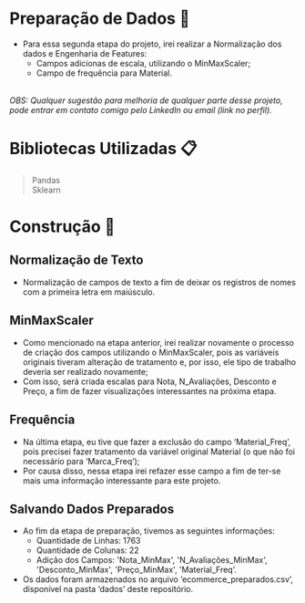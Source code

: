 # Preparação de Dados 🎲
- Para essa segunda etapa do projeto, irei realizar a Normalização dos dados e Engenharia de Features:
    - Campos adicionas de escala, utilizando o MinMaxScaler;
    - Campo de frequência para Material.
  <br>
_OBS: Qualquer sugestão para melhoria de qualquer parte desse projeto, pode entrar em contato comigo pelo LinkedIn ou email (link no perfil)._
# Bibliotecas Utilizadas 📋
> Pandas <br>
> Sklearn
# Construção 🔧
## Normalização de Texto

- Normalização de campos de texto a fim de deixar os registros de nomes com a primeira letra em maiúsculo.

## MinMaxScaler

- Como mencionado na etapa anterior, irei realizar novamente o processo de criação dos campos utilizando o MinMaxScaler, pois as variáveis originais tiveram alteração de tratamento e, por isso, ele tipo de trabalho deveria ser realizado novamente;
- Com isso, será criada escalas para Nota, N_Avaliações, Desconto e Preço, a fim de fazer visualizações interessantes na próxima etapa.

## Frequência

- Na última etapa, eu tive que fazer a exclusão do campo ‘Material_Freq’, pois precisei fazer tratamento da variável original Material (o que não foi necessário para ‘Marca_Freq’);
- Por causa disso, nessa etapa irei refazer esse campo a fim de ter-se mais uma informação interessante para este projeto.

## Salvando Dados Preparados

- Ao fim da etapa de preparação, tivemos as seguintes informações:
    - Quantidade de Linhas: 1763
    - Quantidade de Colunas: 22
    - Adição dos Campos: 'Nota_MinMax', 'N_Avaliações_MinMax', 'Desconto_MinMax', 'Preço_MinMax', 'Material_Freq’.
- Os dados foram armazenados no arquivo ‘ecommerce_preparados.csv’, disponível na pasta ‘dados’ deste repositório.
